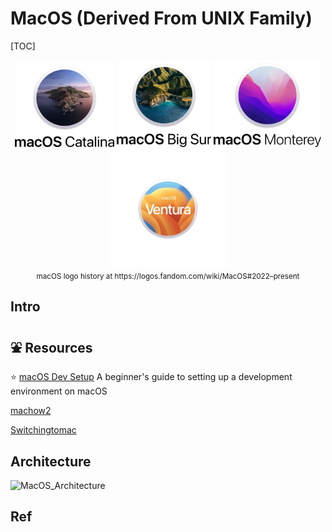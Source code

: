 # MacOS (Derived From UNIX Family)


[TOC]

<div align="center">
    <img src="../../../../../Assets/Pics/latest-20221217132855978.png" alt="MacOSCatalina.png" style="zoom:75%;" />
	<img src="../../../../../Assets/Pics/latest.png" alt="MacOSBigSur.png" style="zoom:75%;" />
	<img src="../../../../../Assets/Pics/latest-20221217132659022.png" alt="MacOSMonterey.png" style="zoom:75%;" />
	<img src="../../../../../Assets/Pics/254.png" alt="Macos-ventura.png" style="zoom:75%;" />
</div>

<div align="center">
	<small>macOS logo history at <a>https://logos.fandom.com/wiki/MacOS#2022–present</a></small>
</div>



## Intro



## ⛲️ Resources
⭐️ [macOS Dev Setup](https://github.com/nicolashery/mac-dev-setup)
A beginner's guide to setting up a development environment on macOS

[machow2](https://machow2.com)

[Switchingtomac](https://www.switchingtomac.com)



## Architecture
![MacOS_Architecture](../../../../../Assets/Pics/MacOS_Architecture.svg)



## Ref

